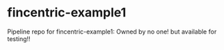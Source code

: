 # fincentric-example1
Pipeline repo for fincentric-example1:  Owned by no one! but available for testing!!

